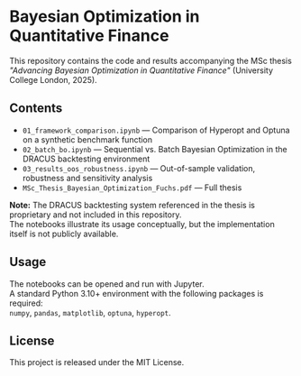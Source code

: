 # Bayesian Optimization in Quantitative Finance

This repository contains the code and results accompanying the MSc thesis  
*"Advancing Bayesian Optimization in Quantitative Finance"* (University College London, 2025).

## Contents
- `01_framework_comparison.ipynb` — Comparison of Hyperopt and Optuna on a synthetic benchmark function  
- `02_batch_bo.ipynb` — Sequential vs. Batch Bayesian Optimization in the DRACUS backtesting environment  
- `03_results_oos_robustness.ipynb` — Out-of-sample validation, robustness and sensitivity analysis  
- `MSc_Thesis_Bayesian_Optimization_Fuchs.pdf` — Full thesis  

**Note:** The DRACUS backtesting system referenced in the thesis is proprietary and not included in this repository.  
The notebooks illustrate its usage conceptually, but the implementation itself is not publicly available.

## Usage
The notebooks can be opened and run with Jupyter.  
A standard Python 3.10+ environment with the following packages is required:  
`numpy`, `pandas`, `matplotlib`, `optuna`, `hyperopt`.  

## License
This project is released under the MIT License.
